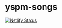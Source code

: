 # yspm-songs

[![Netlify Status](https://api.netlify.com/api/v1/badges/ecd1a32c-eb26-4bd2-b0e1-1fe5cd71b4c5/deploy-status)](https://app.netlify.com/sites/yspm-songs/deploys)
